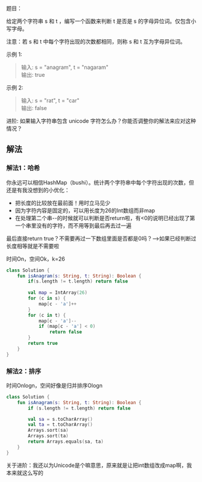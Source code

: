 题目：

给定两个字符串 s 和 t ，编写一个函数来判断 t 是否是 s 的字母异位词。仅包含小写字母。

注意：若 s 和 t 中每个字符出现的次数都相同，则称 s 和 t 互为字母异位词。

示例 1:
>输入: s = "anagram", t = "nagaram"  
>输出: true

示例 2:
>输入: s = "rat", t = "car"  
>输出: false

进阶: 如果输入字符串包含 unicode 字符怎么办？你能否调整你的解法来应对这种情况？

## 解法
### 解法1：哈希
你永远可以相信HashMap（bushi）。统计两个字符串中每个字符出现的次数，但还是有我没想到的小优化：
* 把长度的比较放在最前面！用时立马见少
* 因为字符内容是固定的，可以用长度为26的Int数组而非map
* 在处理第二个串--的时候就可以判断是否return啦，有<0的说明已经出现了第一个串里没有的字符，而不用等到最后再去过一遍

最后直接return true？不需要再过一下数组里面是否都是0吗？-->如果已经判断过长度相等就是不需要啦

时间On，空间Ok，k=26
```kotlin
class Solution {
    fun isAnagram(s: String, t: String): Boolean {
        if(s.length != t.length) return false
        
        val map = IntArray(26)
        for (c in s) {
            map[c - 'a']++
        }
        for (c in t) {
            map[c - 'a']--
            if (map[c - 'a'] < 0) 
                return false
        }
        return true
    }
}
```

### 解法2：排序
时间Onlogn，空间好像是归并排序Ologn
```kotlin
class Solution {
    fun isAnagram(s: String, t: String): Boolean {
        if (s.length != t.length) return false

        val sa = s.toCharArray()
        val ta = t.toCharArray()
        Arrays.sort(sa)
        Arrays.sort(ta)
        return Arrays.equals(sa, ta)
    }
}
```

关于进阶：我还以为Unicode是个嘛意思，原来就是让把int数组改成map啊，我本来就这么写的